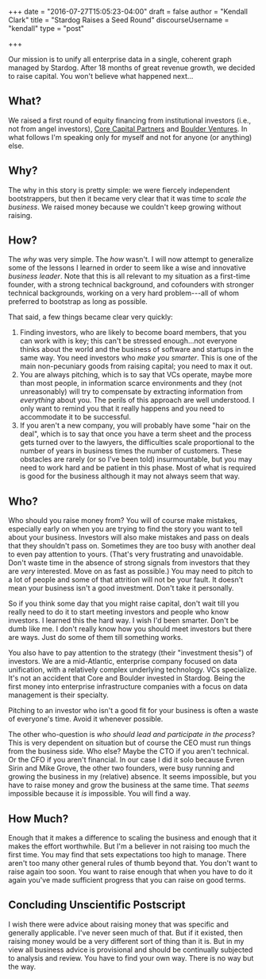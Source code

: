 +++
date = "2016-07-27T15:05:23-04:00"
draft =  false
author = "Kendall Clark"
title = "Stardog Raises a Seed Round"
discourseUsername = "kendall"
type = "post"

+++

Our mission is to unify all enterprise data in a single, coherent graph managed
by Stardog. After 18 months of great revenue growth, we decided to raise
capital. You won't believe what happened next... <!--more-->

## What?

We raised a first round of equity financing from institutional investors (i.e.,
not from angel investors), [Core Capital Partners](http://core-capital.com) and
[Boulder Ventures](http://boulderventures.com). In what follows I'm speaking
only for myself and not for anyone (or anything) else.

## Why?

The why in this story is pretty simple: we were fiercely independent
bootstrappers, but then it became very clear that it was time to *scale the
business*. We raised money because we couldn't keep growing without raising.

## How?

The *why* was very simple. The *how* wasn't. I will now attempt to generalize
some of the lessons I learned in order to seem like a wise and innovative
*business leader*. Note that this is all relevant to my situation as a
first-time founder, with a strong technical background, and cofounders with
stronger technical backgrounds, working on a very hard problem---all of whom
preferred to bootstrap as long as possible.

That said, a few things became clear very quickly:

1. Finding investors, who are likely to become board members, that you can work
   with is key; this can't be stressed enough...not everyone thinks about the
   world and the business of software and startups in the same way. You need
   investors who *make you smarter*. This is one of the main non-pecuniary goods
   from raising capital; you need to max it out.
1. You are always pitching, which is to say that VCs operate, maybe more than
   most people, in information scarce environments and they (not unreasonably)
   will try to compensate by extracting information from *everything* about you.
   The perils of this approach are well understood. I only want to remind you
   that it really happens and you need to accommodate it to be successful.
1. If you aren't a new company, you will probably have some "hair on the deal",
   which is to say that once you have a term sheet and the process gets turned
   over to the lawyers, the difficulties scale proportional to the number of
   years in business times the number of customers. These obstacles are rarely
   (or so I've been told) insurmountable, but you may need to work hard and be
   patient in this phase. Most of what is required is good for the business
   although it may not always seem that way.
   
## Who?

Who should you raise money from? You will of course make mistakes, especially
early on when you are trying to find the story you want to tell about your
business. Investors will also make mistakes and pass on deals that they
shouldn't pass on. Sometimes they are too busy with another deal to even pay
attention to yours. (That's very frustrating and unavoidable. Don't waste time
in the absence of strong signals from investors that they are *very* interested.
Move on as fast as possible.) You may need to pitch to a lot of people and some
of that attrition will not be your fault. It doesn't mean your business isn't a
good investment. Don't take it personally.

So if you think some day that you might raise capital, don't wait till you
really need to do it to start meeting investors and people who know investors. I
learned this the hard way. I wish I'd been smarter. Don't be dumb like me. I
don't really know how you should meet investors but there are ways. Just do some
of them till something works.

You also have to pay attention to the strategy (their "investment thesis") of
investors. We are a mid-Atlantic, enterprise company focused on data
unification, with a relatively complex underlying technology. VCs specialize.
It's not an accident that Core and Boulder invested in Stardog. Being the first
money into enterprise infrastructure companies with a focus on data management
is their specialty.

Pitching to an investor who isn't a good fit for your business is often a waste
of everyone's time. Avoid it whenever possible.

The other who-question is *who should lead and participate in the process*? This
is very dependent on situation but of course the CEO must run things from the
business side. Who else? Maybe the CTO if you aren't technical. Or the CFO if
you aren't financial. In our case I did it solo because Evren Sirin and Mike
Grove, the other two founders, were busy running and growing the business in my
(relative) absence. It seems impossible, but you have to raise money and grow
the business at the same time. That *seems* impossible because it *is*
impossible. You will find a way.

## How Much? 

Enough that it makes a difference to scaling the business and enough that it
makes the effort worthwhile. But I'm a believer in not raising too much the
first time. You may find that sets expectations too high
to manage. There aren't too many other general rules of thumb beyond that. You
don't want to raise again too soon. You want to raise enough that when you have
to do it again you've made sufficient progress that you can raise on good terms.

## Concluding Unscientific Postscript

I wish there were advice about raising money that was specific and generally
applicable. I've never seen much of that. But if it existed, then raising money
would be a very different sort of thing than it is. But in my view all business
advice is provisional and should be continually subjected to analysis and
review. You have to find your own way. There is no way but the way.
